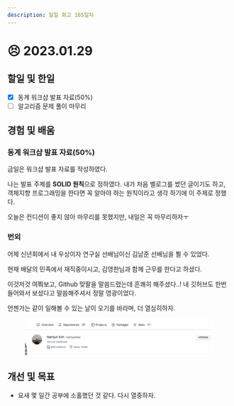 ```yaml
---
description: 일일 회고 165일차
---
```


# 😣 2023.01.29

## 할일 및 한일&#x20;

* [x] 동계 워크샵 발표 자료(50%)&#x20;
* [ ] 알고리즘 문제 풀이 마무리&#x20;

## 경험 및 배움&#x20;

### 동계 워크샵 발표 자료(50%)&#x20;

금일은 워크샵 발표 자료를 작성하였다.

나는 발표 주제를 **SOLID 원칙**으로 정하였다. 내가 처음 벨로그를 썼던 글이기도 하고, 객체지향 프로그래밍을 한다면 꼭 알아야 하는 원칙이라고 생각 하기에 이 주제로 정했다.

오늘은 컨디션이 좋지 않아 마무리를 못했지만, 내일은 꼭 마무리하자ㅜ

### 번외&#x20;

어제 신년회에서 내 우상이자 연구실 선배님이신 김남준 선배님을 뵐 수 있었다.

현재 배달의 민족에서 재직중이시고, 김영한님과 함께 근무를 한다고 하셨다.

이것저것 여쭤보고, Github 맞팔을 말씀드렸는데 흔쾌히 해주셨다..! 내 깃허브도 한번 들어와서 보셨다고 말씀해주셔서 정말 영광이었다.

언젠가는 같이 일해볼 수 있는 날이 오기를 바라며, 더 열심히하자.

<figure><img src="../.gitbook/assets/image (3) (1).png" alt=""><figcaption></figcaption></figure>

## 개선 및 목표&#x20;

* 요새 몇 일간 공부에 소홀했던 것 같다. 다시 열중하자.&#x20;
